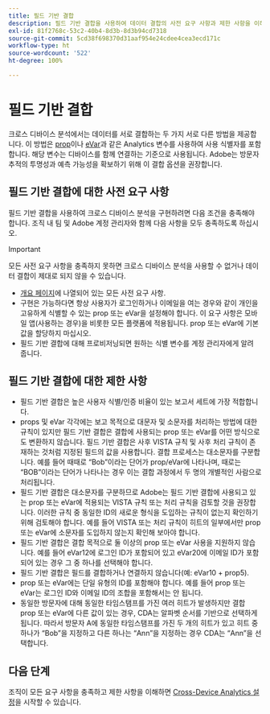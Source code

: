 ```yaml
---
title: 필드 기반 결합
description: 필드 기반 결합을 사용하여 데이터 결합의 사전 요구 사항과 제한 사항을 이해합니다.
exl-id: 81f2768c-53c2-40b4-8d3b-8d3b94cd7318
source-git-commit: 5cd38f698370d31aaf954e24cdee4cea3ecd171c
workflow-type: ht
source-wordcount: '522'
ht-degree: 100%

---
```


# 필드 기반 결합

크로스 디바이스 분석에서는 데이터를 서로 결합하는 두 가지 서로 다른 방법을 제공합니다. 이 방법은 [prop](/help/implement/vars/page-vars/prop.md)이나 [eVar](/help/implement/vars/page-vars/evar.md)과 같은 Analytics 변수를 사용하여 사용 식별자를 포함합니다. 해당 변수는 디바이스를 함께 연결하는 기준으로 사용됩니다. Adobe는 방문자 추적의 투명성과 예측 가능성을 확보하기 위해 이 결합 옵션을 권장합니다.

## 필드 기반 결합에 대한 사전 요구 사항

필드 기반 결합을 사용하여 크로스 디바이스 분석을 구현하려면 다음 조건을 충족해야 합니다. 조직 내 팀 및 Adobe 계정 관리자와 함께 다음 사항을 모두 충족하도록 하십시오.

>[!IMPORTANT]
>
>모든 사전 요구 사항을 충족하지 못하면 크로스 디바이스 분석을 사용할 수 없거나 데이터 결합이 제대로 되지 않을 수 있습니다.

* [개요 페이지](overview.md)에 나열되어 있는 모든 사전 요구 사항.
* 구현은 가능하다면 항상 사용자가 로그인하거나 이메일을 여는 경우와 같이 개인을 고유하게 식별할 수 있는 prop 또는 eVar을 설정해야 합니다. 이 요구 사항은 모바일 앱(사용하는 경우)을 비롯한 모든 플랫폼에 적용됩니다. prop 또는 eVar에 기본값을 할당하지 마십시오.
* 필드 기반 결합에 대해 프로비저닝되면 원하는 식별 변수를 계정 관리자에게 알려 줍니다.

## 필드 기반 결합에 대한 제한 사항

* 필드 기반 결합은 높은 사용자 식별/인증 비율이 있는 보고서 세트에 가장 적합합니다.
* props 및 eVar 각각에는 보고 목적으로 대문자 및 소문자를 처리하는 방법에 대한 규칙이 있지만 필드 기반 결합은 결합에 사용되는 prop 또는 eVar를 어떤 방식으로도 변환하지 않습니다. 필드 기반 결합은 사후 VISTA 규칙 및 사후 처리 규칙이 존재하는 것처럼 지정된 필드의 값을 사용합니다. 결합 프로세스는 대소문자를 구분합니다. 예를 들어 때때로 “Bob”이라는 단어가 prop/eVar에 나타나며, 때로는 “BOB”이라는 단어가 나타나는 경우 이는 결합 과정에서 두 명의 개별적인 사람으로 처리됩니다.
* 필드 기반 결합은 대소문자를 구분하므로 Adobe는 필드 기반 결합에 사용되고 있는 prop 또는 eVar에 적용되는 VISTA 규칙 또는 처리 규칙을 검토할 것을 권장합니다. 이러한 규칙 중 동일한 ID의 새로운 형식을 도입하는 규칙이 없는지 확인하기 위해 검토해야 합니다. 예를 들어 VISTA 또는 처리 규칙이 히트의 일부에서만 prop 또는 eVar에 소문자를 도입하지 않는지 확인해 보아야 합니다.
* 필드 기반 결합은 결합 목적으로 둘 이상의 prop 또는 eVar 사용을 지원하지 않습니다. 예를 들어 eVar12에 로그인 ID가 포함되어 있고 eVar20에 이메일 ID가 포함되어 있는 경우 그 중 하나를 선택해야 합니다.
* 필드 기반 결합은 필드를 결합하거나 연결하지 않습니다(예: eVar10 + prop5).
* prop 또는 eVar에는 단일 유형의 ID를 포함해야 합니다. 예를 들어 prop 또는 eVar는 로그인 ID와 이메일 ID의 조합을 포함해서는 안 됩니다.
* 동일한 방문자에 대해 동일한 타임스탬프를 가진 여러 히트가 발생하지만 결합 prop 또는 eVar에 다른 값이 있는 경우, CDA는 알파벳 순서를 기반으로 선택하게 됩니다. 따라서 방문자 A에 동일한 타임스탬프를 가진 두 개의 히트가 있고 히트 중 하나가 “Bob”을 지정하고 다른 하나는 “Ann”을 지정하는 경우 CDA는 “Ann”을 선택합니다.


## 다음 단계

조직이 모든 요구 사항을 충족하고 제한 사항을 이해하면 [Cross-Device Analytics 설정](setup.md)을 시작할 수 있습니다.
